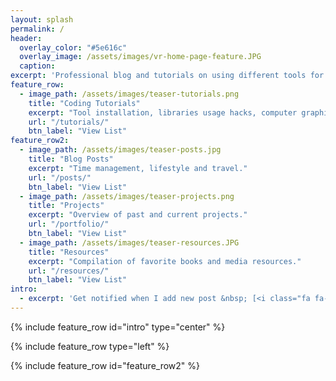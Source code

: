 ```yaml
---
layout: splash
permalink: /
header:
  overlay_color: "#5e616c"
  overlay_image: /assets/images/vr-home-page-feature.JPG
  caption:
excerpt: 'Professional blog and tutorials on using different tools for vision, graphics and UI applications.'
feature_row:
  - image_path: /assets/images/teaser-tutorials.png
    title: "Coding Tutorials"
    excerpt: "Tool installation, libraries usage hacks, computer graphics and more."
    url: "/tutorials/"
    btn_label: "View List"
feature_row2:
  - image_path: /assets/images/teaser-posts.jpg
    title: "Blog Posts"
    excerpt: "Time management, lifestyle and travel."
    url: "/posts/"
    btn_label: "View List"
  - image_path: /assets/images/teaser-projects.png
    title: "Projects"
    excerpt: "Overview of past and current projects."
    url: "/portfolio/"
    btn_label: "View List"
  - image_path: /assets/images/teaser-resources.JPG
    title: "Resources"
    excerpt: "Compilation of favorite books and media resources."
    url: "/resources/"
    btn_label: "View List"
intro:
  - excerpt: 'Get notified when I add new post &nbsp; [<i class="fa fa-twitter"></i> @vicrucann](https://twitter.com/vicrucann){: .btn .btn--twitter}'
---
```


{% include feature_row id="intro" type="center" %}

{% include feature_row type="left" %}

{% include feature_row id="feature_row2" %}
